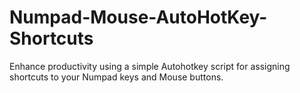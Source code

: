# Numpad-Mouse-AutoHotKey-Shortcuts
Enhance productivity using a simple Autohotkey script for assigning shortcuts to your Numpad keys and Mouse buttons. 
